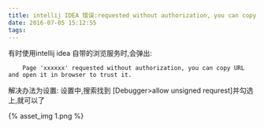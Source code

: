 ```yaml
---
title: intellij IDEA 错误:requested without authorization, you can copy URL and open it in browser to trust it.解决办法
date: 2016-07-05 15:12:55
tags:
---
```

有时使用intellij idea 自带的浏览服务时,会弹出:

        Page 'xxxxxx' requested without authorization, you can copy URL and open it in browser to trust it.


解决办法为设置:
 设置中,搜索找到 [Debugger>allow unsigned requrest]并勾选上,就可以了

{% asset_img 1.png  %}
